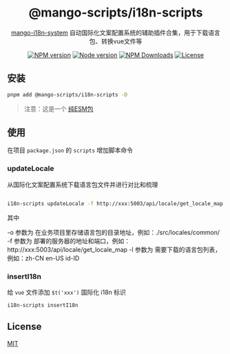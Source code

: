 <h1 align="center">
@mango-scripts/i18n-scripts
</h1>
<p align="center">
<a href="https://github.com/AlbertLin0923/mango-i18n-system" target="__blank" rel="noopener noreferrer">mango-i18n-system</a> 自动国际化文案配置系统的辅助插件合集，用于下载语言包、转换vue文件等
<p>
<p align="center">
<a href="https://www.npmjs.com/package/@mango-scripts/i18n-scripts" target="__blank" rel="noopener noreferrer"><img src="https://img.shields.io/npm/v/@mango-scripts/i18n-scripts?label=" alt="NPM version"></a>
<a href="https://www.npmjs.com/package/@mango-scripts/i18n-scripts" target="__blank" rel="noopener noreferrer"><img src="https://img.shields.io/node/v/@mango-scripts/i18n-scripts" alt="Node version"></a>
<a href="https://www.npmjs.com/package/@mango-scripts/i18n-scripts" target="__blank" rel="noopener noreferrer"><img alt="NPM Downloads" src="https://img.shields.io/npm/dt/@mango-scripts/i18n-scripts"></a>
<a href="./LICENSE" target="__blank" rel="noopener noreferrer"><img alt="License" src="https://img.shields.io/github/license/Albertlin0923/mango-scripts"></a>
</p>

## 安装

```bash
pnpm add @mango-scripts/i18n-scripts -D
```

> 注意：这是一个 [纯ESM包](https://gist.github.com/sindresorhus/a39789f98801d908bbc7ff3ecc99d99c#pure-esm-package)

## 使用

在项目 `package.json` 的 `scripts` 增加脚本命令

### updateLocale

从国际化文案配置系统下载语言包文件并进行对比和梳理

```bash

i18n-scripts updateLocale -f http://xxx:5003/api/locale/get_locale_map -o ./src/locales/common/ -l zh-CN en-US id-ID
```

其中

-o 参数为 在业务项目里存储语言包的目录地址，例如：./src/locales/common/ -f 参数为 部署的服务器的地址和端口，例如：http://xxx:5003/api/locale/get_locale_map -l 参数为 需要下载的语言包列表，例如：zh-CN en-US id-ID

### insertI18n

给 `vue` 文件添加 `$t('xxx')` 国际化 i18n 标识

```bash
i18n-scripts insertI18n
```

## License

[MIT](./LICENSE)
